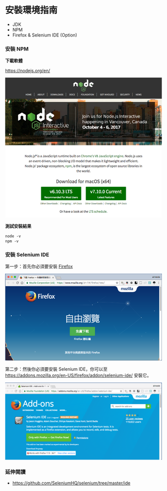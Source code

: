 # 安裝環境指南

* JDK
* NPM
* Firefox & Selenium IDE (Option)

### 安裝 NPM

**下載軟體**

<https://nodejs.org/en/>

![](assets/node-website.png)

**測試安裝結果**

```
node -v
npm -v
```

### 安裝 Selenium IDE

第一步：首先你必須要安裝 [Firefox](https://www.mozilla.org/zh-TW/firefox/new/)

![](assets/firefox.png)

第二步：然後你必須要安裝 Selenium IDE，你可以至 <https://addons.mozilla.org/en-US/firefox/addon/selenium-ide/> 安裝它。

![](assets/selenium-ide.png)

### 延伸閱讀

* <https://github.com/SeleniumHQ/selenium/tree/master/ide>